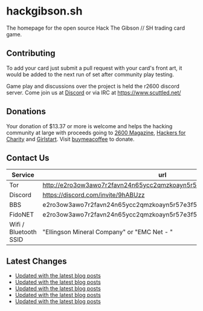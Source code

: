 # hackgibson.sh
The homepage for the open source Hack The Gibson // SH trading card game.


## Contributing

To add your card just submit a pull request with your card's front art, it would be added to the next run of set after community play testing.

Game play and discussions over the project is held the r2600 discord server. Come join us at [Discord](https://discord.com/invite/9hABUzz) or via IRC at https://www.scuttled.net/


## Donations

Your donation of $13.37 or more is welcome and helps the hacking community at large with proceeds going to [2600 Magazine](https://2600.com/), [Hackers for Charity](https://hackersforcharity.org) and [Girlstart](https://girlstart.org).  Visit [buymeacoffee](https://www.buymeacoffee.com/hackgibson.sh) to donate.


## Contact Us

Service | url
-|-
Tor | http://e2ro3ow3awo7r2favn24n65ycc2qmzkoayn5r57e3f56nvjwdcgg32ad.onion
Discord | https://discord.com/invite/9hABUzz
BBS | e2ro3ow3awo7r2favn24n65ycc2qmzkoayn5r57e3f56nvjwdcgg32ad.onion:23
FidoNET | e2ro3ow3awo7r2favn24n65ycc2qmzkoayn5r57e3f56nvjwdcgg32ad.onion:24554
Wifi / Bluetooth SSID | "Ellingson Mineral Company" or "EMC Net - <fidonet address>"

## Latest Changes
<!-- BLOG-POST-LIST:START -->
- [Updated with the latest blog posts](https://github.com/DFW2600/hackgibson.sh/commit/211cf3a309c2b6dd3c3b007dde288e936588cda3)
- [Updated with the latest blog posts](https://github.com/DFW2600/hackgibson.sh/commit/cd22a0c0a4bbfedd9a1a334097ffff6f3f55a01a)
- [Updated with the latest blog posts](https://github.com/DFW2600/hackgibson.sh/commit/55e68cd2400b32840d9168b98d3cd1579d14d0e8)
- [Updated with the latest blog posts](https://github.com/DFW2600/hackgibson.sh/commit/01ad8df01f75f0e07925ddd38cd8c8405a17893c)
- [Updated with the latest blog posts](https://github.com/DFW2600/hackgibson.sh/commit/b6d3e21397abe4cbcdb953c37bd9dff4aa0d6d8b)
<!-- BLOG-POST-LIST:END -->
